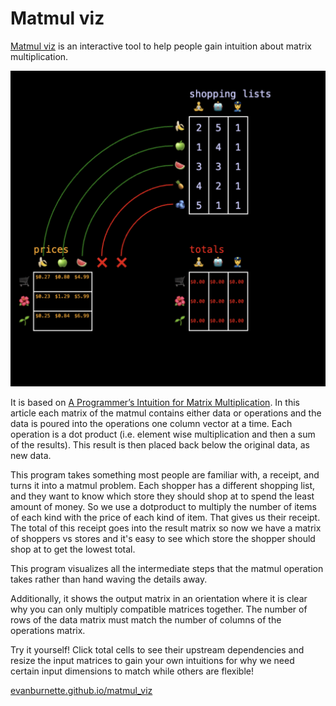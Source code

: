 # Matmul viz
[Matmul viz](https://evanburnette.github.io/matmul_viz/) is an interactive tool to help people gain intuition about matrix multiplication.

![Matmul viz screen shot](./public/matmulVizScreenShot.png)

It is based on [A Programmer’s Intuition for Matrix Multiplication](https://betterexplained.com/articles/matrix-multiplication/). In this article each matrix of the matmul contains either data or operations and the data is poured into the operations one column vector at a time. Each operation is a dot product (i.e. element wise multiplication and then a sum of the results). This result is then placed back below the original data, as new data.

This program takes something most people are familiar with, a receipt, and turns it into a matmul problem. Each shopper has a different shopping list, and they want to know which store they should shop at to spend the least amount of money. So we use a dotproduct to multiply the number of items of each kind with the price of each kind of item. That gives us their receipt. The total of this receipt goes into the result matrix so now we have a matrix of shoppers vs stores and it's easy to see which store the shopper should shop at to get the lowest total.

This program visualizes all the intermediate steps that the matmul operation takes rather than hand waving the details away.

Additionally, it shows the output matrix in an orientation where it is clear why you can only multiply compatible matrices together. The number of rows of the data matrix must match the number of columns of the operations matrix.

Try it yourself! Click total cells to see their upstream dependencies and resize the input matrices to gain your own intuitions for why we need certain input dimensions to match while others are flexible!

[evanburnette.github.io/matmul_viz](https://evanburnette.github.io/matmul_viz/)
